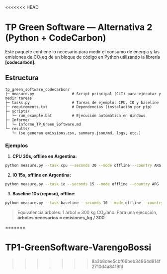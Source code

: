 <<<<<<< HEAD
# TP Green Software — Alternativa 2 (Python + CodeCarbon)

Este paquete contiene lo necesario para medir el consumo de energía y las emisiones de CO₂eq
de un bloque de código en Python utilizando la librería **[codecarbon]**.


## Estructura
```
tp_green_software_codecarbon/
├─ measure.py                 # Script principal (CLI) para ejecutar y medir tareas
├─ tasks.py                   # Tareas de ejemplo: CPU, IO y baseline
├─ requirements.txt           # Dependencias (instalación por pip)
├─ scripts/
│  └─ run_example.bat         # Ejecución automática en Windows
├─ Informe/
│  └─ Informe_TP_Green_Software.md  
└─ results/
   └─ (se generan emissions.csv, summary.json/md, logs, etc.)
```

### Ejemplos
1) **CPU 30s, offline en Argentina:**
```bash
python measure.py --task cpu --seconds 30 --mode offline --country ARG
```

2) **IO 15s, offline en Argentina:**
```bash
python measure.py --task io --seconds 15 --mode offline --country ARG
```

3) **Baseline 10s (reposo), offline:**
```bash
python measure.py --task baseline --seconds 10 --mode offline --country ARG
```

> Equivalencia árboles: 1 árbol ≈ 300 kg CO₂/año. Para una ejecución, **árboles necesarios ≈ emisiones_kg / 300**.


=======
# TP1-GreenSoftware-VarengoBossi
>>>>>>> 8a3b8dee5cbf66beb34964d914f2710d4a8419fd

